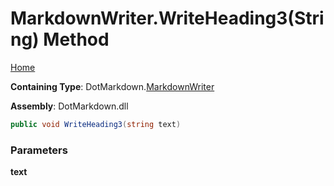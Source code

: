 <a name="_top"></a>

# MarkdownWriter\.WriteHeading3\(String\) Method

[Home](../../../README.md#_top)

**Containing Type**: DotMarkdown\.[MarkdownWriter](../README.md#_top)

**Assembly**: DotMarkdown\.dll

```csharp
public void WriteHeading3(string text)
```

### Parameters

**text**